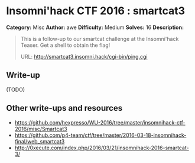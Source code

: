 # Insomni'hack CTF 2016 : smartcat3

**Category:** Misc
**Author:** awe
**Difficulty:** Medium
**Solves:** 16
**Description:**

> This is a follow-up to our smartcat challenge at the Insomni'hack Teaser.
> Get a shell to obtain the flag!
>
> URL: http://smartcat3.insomni.hack/cgi-bin/ping.cgi

## Write-up

(TODO)

## Other write-ups and resources

* <https://github.com/hexpresso/WU-2016/tree/master/insomnihack-ctf-2016/misc/Smartcat3>
* <https://github.com/p4-team/ctf/tree/master/2016-03-18-insomnihack-final/web_smartcat3>
* <http://0xecute.com/index.php/2016/03/21/insomnihack-2016-smartcat-3/>
